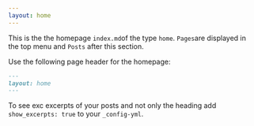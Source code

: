 ```yaml
---
layout: home
---
```


This is the the homepage `index.md`of the type `home`. `Pages`are displayed in the top menu and `Posts` after this section.

Use the following page header for the homepage:

```markdown
---
layout: home
---
```

To see exc excerpts of your posts and not only the heading add `show_excerpts: true` to your `_config-yml`.
